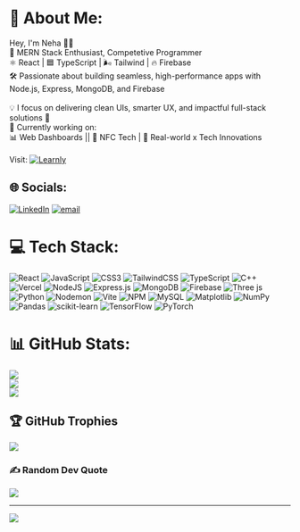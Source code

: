 # 💫 About Me:
Hey, I'm Neha 👩‍💻<br>🌟 MERN Stack Enthusiast, Competetive Programmer<br>⚛️ React | 🟦 TypeScript | 🌬️ Tailwind | 🔥 Firebase<br>🛠️ Passionate about building seamless, high-performance apps with Node.js, Express, MongoDB, and Firebase<br><br>💡 I focus on delivering clean UIs, smarter UX, and impactful full-stack solutions 🚀<br>🔨 Currently working on:<br>📊 Web Dashboards || 📱 NFC Tech | 🔗 Real-world x Tech Innovations <br><br>
Visit: [![Learnly](https://img.shields.io/badge/learnly-%23FFD700.svg?logo=learnly&logoColor=%23F7DF1E)](https://www.learnly.co.in)



## 🌐 Socials:
[![LinkedIn](https://img.shields.io/badge/LinkedIn-%230077B5.svg?logo=linkedin&logoColor=white)](https://linkedin.com/in/nehaghardwal) [![email](https://img.shields.io/badge/Email-D14836?logo=gmail&logoColor=white)](mailto:ghardwalneha15@gmail.com) 

# 💻 Tech Stack:
![React](https://img.shields.io/badge/react-%2320232a.svg?style=flat&logo=react&logoColor=%2361DAFB) ![JavaScript](https://img.shields.io/badge/javascript-%23323330.svg?style=flat&logo=javascript&logoColor=%23F7DF1E) ![CSS3](https://img.shields.io/badge/css3-%231572B6.svg?style=flat&logo=css3&logoColor=white) ![TailwindCSS](https://img.shields.io/badge/tailwindcss-%2338B2AC.svg?style=flat&logo=tailwind-css&logoColor=white) ![TypeScript](https://img.shields.io/badge/typescript-%23007ACC.svg?style=flat&logo=typescript&logoColor=white) ![C++](https://img.shields.io/badge/c++-%2300599C.svg?style=flat&logo=c%2B%2B&logoColor=white) ![Vercel](https://img.shields.io/badge/vercel-%23000000.svg?style=flat&logo=vercel&logoColor=white) ![NodeJS](https://img.shields.io/badge/node.js-6DA55F?style=flat&logo=node.js&logoColor=white) ![Express.js](https://img.shields.io/badge/express.js-%23404d59.svg?style=flat&logo=express&logoColor=%2361DAFB) ![MongoDB](https://img.shields.io/badge/MongoDB-%234ea94b.svg?style=flat&logo=mongodb&logoColor=white) ![Firebase](https://img.shields.io/badge/firebase-%23039BE5.svg?style=flat&logo=firebase) ![Three js](https://img.shields.io/badge/threejs-black?style=flat&logo=three.js&logoColor=white) ![Python](https://img.shields.io/badge/python-3670A0?style=flat&logo=python&logoColor=ffdd54) ![Nodemon](https://img.shields.io/badge/NODEMON-%23323330.svg?style=flat&logo=nodemon&logoColor=%BBDEAD) ![Vite](https://img.shields.io/badge/vite-%23646CFF.svg?style=flat&logo=vite&logoColor=white) ![NPM](https://img.shields.io/badge/NPM-%23CB3837.svg?style=flat&logo=npm&logoColor=white) ![MySQL](https://img.shields.io/badge/mysql-4479A1.svg?style=flat&logo=mysql&logoColor=white) ![Matplotlib](https://img.shields.io/badge/Matplotlib-%23ffffff.svg?style=flat&logo=Matplotlib&logoColor=black) ![NumPy](https://img.shields.io/badge/numpy-%23013243.svg?style=flat&logo=numpy&logoColor=white) ![Pandas](https://img.shields.io/badge/pandas-%23150458.svg?style=flat&logo=pandas&logoColor=white) ![scikit-learn](https://img.shields.io/badge/scikit--learn-%23F7931E.svg?style=flat&logo=scikit-learn&logoColor=white) ![TensorFlow](https://img.shields.io/badge/TensorFlow-%23FF6F00.svg?style=flat&logo=TensorFlow&logoColor=white) ![PyTorch](https://img.shields.io/badge/PyTorch-%23EE4C2C.svg?style=flat&logo=PyTorch&logoColor=white)
# 📊 GitHub Stats:
![](https://github-readme-stats.vercel.app/api?username=neha-ghardwal&theme=jolly&hide_border=false&include_all_commits=true&count_private=true)<br/>
![](https://nirzak-streak-stats.vercel.app/?user=neha-ghardwal&theme=jolly&hide_border=false)<br/>
![](https://github-readme-stats.vercel.app/api/top-langs/?username=neha-ghardwal&theme=jolly&hide_border=false&include_all_commits=true&count_private=true&layout=compact)

## 🏆 GitHub Trophies
![](https://github-profile-trophy.vercel.app/?username=neha-ghardwal&theme=monokai&no-frame=false&no-bg=true&margin-w=4)

### ✍️ Random Dev Quote
![](https://quotes-github-readme.vercel.app/api?type=horizontal&theme=merko)

---
[![](https://visitcount.itsvg.in/api?id=neha-ghardwal&icon=2&color=1)](https://visitcount.itsvg.in)

<!-- Proudly created with GPRM ( https://gprm.itsvg.in ) -->
